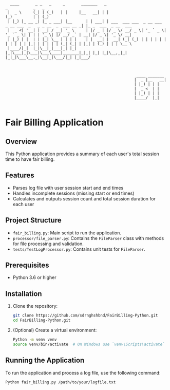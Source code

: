```
  ____       _ _   _     _       _______   _                                                _           _   _                 
 |  _ \     (_| | (_)   | |     |__   __| | |                                              (_)         | | (_)                
 | |_) |_ __ _| |_ _ ___| |__      | | ___| | ___  ___ ___  _ __ ___  _ __ ___  _   _ _ __  _  ___ __ _| |_ _  ___  _ __  ___ 
 |  _ <| '__| | __| / __| '_ \     | |/ _ | |/ _ \/ __/ _ \| '_ ` _ \| '_ ` _ \| | | | '_ \| |/ __/ _` | __| |/ _ \| '_ \/ __|
 | |_) | |  | | |_| \__ | | | |    | |  __| |  __| (_| (_) | | | | | | | | | | | |_| | | | | | (_| (_| | |_| | (_) | | | \__ \
 |____/|_|  |_|\__|_|___|_| |_|    |_|\___|_|\___|\___\____|_______|_|_| |_| |_|\__,_|_| |_|_|\___\__,_|\__|_|\___/|_| |_|___/ 



                                                         ____ _______ 
                                                        |  _ |__   __|
                                                        | |_) | | |   
                                                        |  _ <  | |   
                                                        | |_) | | |   
                                                        |____/  |_| 


```

# Fair Billing Application

## Overview
This Python application provides a summary of each user's total session time to have fair billing.

## Features
- Parses log file with user session start and end times
- Handles incomplete sessions (missing start or end times)
- Calculates and outputs session count and total session duration for each user

## Project Structure

- `fair_billing.py`: Main script to run the application.
- `processor/file_parser.py`: Contains the `FileParser` class with methods for file processing and validation.
- `tests/TestLogProcessor.py`: Contains unit tests for `FileParser`.

## Prerequisites

- Python 3.6 or higher

## Installation

1. Clone the repository:

    ```bash
    git clone https://github.com/sdrnghshbnd/FairBilling-Python.git
    cd FairBilling-Python.git
    ```

2. (Optional) Create a virtual environment:

    ```bash
    Python -m venv venv
    source venv/bin/activate  # On Windows use `venv\Scripts\activate`
    ```

## Running the Application

To run the application and process a log file, use the following command:

```bash
Python fair_billing.py /path/to/your/logfile.txt
```

